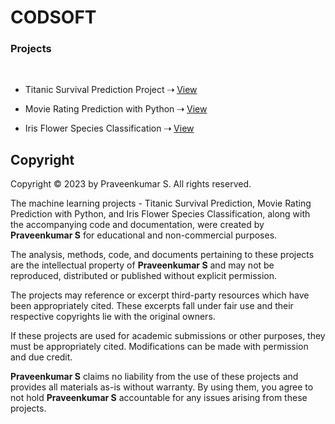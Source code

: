 # CODSOFT

### Projects
<br>

   +  Titanic Survival Prediction Project‎  ⇢  ‎<a href="https://github.com/PraveenSiva77/CODSOFT/tree/1fe8e3333a6dc72545acfe945b02b2c676b6db9b/Task1%20CODSOFT">View</a>
    
   +  Movie Rating Prediction with Python  ⇢  <a href="https://github.com/PraveenSiva77/CODSOFT/tree/1fe8e3333a6dc72545acfe945b02b2c676b6db9b/Task2%20CODSOFT">View</a>

   +  Iris Flower Species Classification  ⇢  <a href="https://github.com/PraveenSiva77/CODSOFT/tree/9db007c41947f995a9313c4784ff579434917edb/Task3%20CODSOFT">View</a>


## Copyright
Copyright © 2023 by Praveenkumar S. All rights reserved.

The machine learning projects - Titanic Survival Prediction, Movie Rating Prediction with Python, and Iris Flower Species Classification, along with the accompanying code and documentation, were created by **Praveenkumar S** for educational and non-commercial purposes.

The analysis, methods, code, and documents pertaining to these projects are the intellectual property of **Praveenkumar S** and may not be reproduced, distributed or published without explicit permission.

The projects may reference or excerpt third-party resources which have been appropriately cited. These excerpts fall under fair use and their respective copyrights lie with the original owners.

If these projects are used for academic submissions or other purposes, they must be appropriately cited. Modifications can be made with permission and due credit.

**Praveenkumar S** claims no liability from the use of these projects and provides all materials as-is without warranty. By using them, you agree to not hold **Praveenkumar S** accountable for any issues arising from these projects.